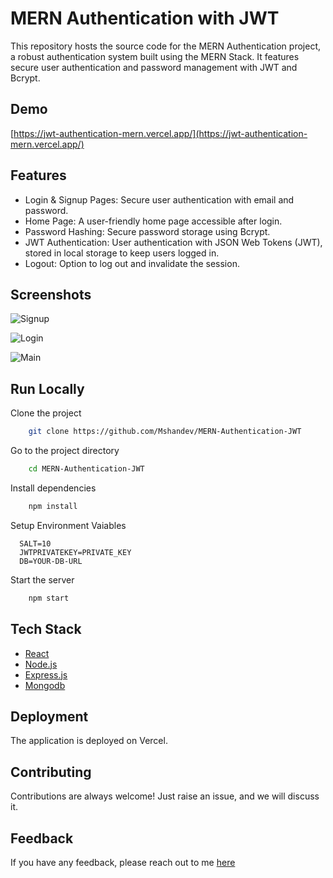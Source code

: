 # MERN Authentication with JWT

This repository hosts the source code for the MERN Authentication project, a robust authentication system built using the MERN Stack. It features secure user authentication and password management with JWT and Bcrypt.

## Demo

[https://jwt-authentication-mern.vercel.app/](https://jwt-authentication-mern.vercel.app/)

## Features

- Login & Signup Pages: Secure user authentication with email and password.
- Home Page: A user-friendly home page accessible after login.
- Password Hashing: Secure password storage using Bcrypt.
- JWT Authentication: User authentication with JSON Web Tokens (JWT), stored in local storage to keep users logged in.
- Logout: Option to log out and invalidate the session.

## Screenshots

![Signup](https://i.ibb.co/qjffkkJ/authentication-signup.png)

![Login](https://i.ibb.co/tsLdgY8/authentication-login.png)

![Main](https://i.ibb.co/qm7WVyw/authentication-main.png)


## Run Locally

Clone the project

```bash
    git clone https://github.com/Mshandev/MERN-Authentication-JWT
```
Go to the project directory

```bash
    cd MERN-Authentication-JWT
```
Install dependencies

```bash
    npm install
```
Setup Environment Vaiables

```Make .env file and store environment Variables
  SALT=10
  JWTPRIVATEKEY=PRIVATE_KEY
  DB=YOUR-DB-URL
 ``` 
Start the server

```bash
    npm start
```
## Tech Stack
* [React](https://reactjs.org/)
* [Node.js](https://nodejs.org/en)
* [Express.js](https://expressjs.com/)
* [Mongodb](https://www.mongodb.com/)

## Deployment

The application is deployed on Vercel.

## Contributing

Contributions are always welcome!
Just raise an issue, and we will discuss it.

## Feedback

If you have any feedback, please reach out to me [here](https://www.linkedin.com/in/muhammad-shan-full-stack-developer/)
